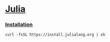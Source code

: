 # [Julia](https://julialang.org/)

### [Installation](https://julialang.org/downloads/)

```
curl -fsSL https://install.julialang.org | sh
```
